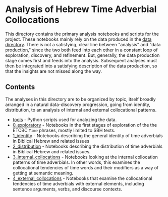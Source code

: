 # Analysis of Hebrew Time Adverbial Collocations

This directory contains the primary analysis notebooks and scripts for the project. These notebooks mainly rely on the data produced in the [data directory](../data/production). There is not a satisfying, clear line between "analysis" and "data production," since the two both feed into each other in a constant loop of exploration, discovery, and refinement. But, generally, the data production stage comes first and feeds into the analysis. Subsequent analyses must then be integrated into a satisfying description of the data production, so that the insights are not missed along the way.

## Contents

The analyses in this directory are to be organized by topic, itself broadly arranged in a natural data-discovery progression, going from identity, distribution, to an analysis of internal and external collocational patterns.  

* [tools](tools) - Python scripts used for analyzing the data.
* [0_exploratory](0_exploratory) - Notebooks in the first stages of exploration of the the ETCBC `Time` phrases, mostly limited to SBH texts.
* [1_identity](1_identity) - Notebooks describing the general identity of time adverbials in Biblical Hebrew and related issues
* [2_distribution](2_distribution) - Notebooks describing the distribution of time adverbials in Biblical Hebrew and related issues.
* [3_internal_collocations](3_internal_collocations) - Notebooks looking at the internal collocation patterns of time adverbials. In other words, this examines the collocational tendencies of time words and their modifiers as a way of getting at semantic meaning.
* [4_external_collocations](4_external_collocations) - Notebooks that examine the collocational tendencies of time adverbials with external elements, including sentence arguments, verbs, and discourse contexts.

